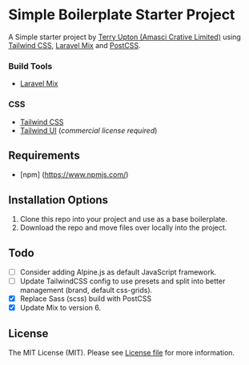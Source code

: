 # Simple Boilerplate Starter Project

A Simple starter project by [Terry Upton (Amasci Crative Limited)](https://www.amasci.co.uk) using [Tailwind CSS](https://tailwindcss.com/), [Laravel Mix](https://laravel-mix.com/) and [PostCSS](https://postcss.org/).

### Build Tools
- [Laravel Mix](https://github.com/JeffreyWay/laravel-mix)

### CSS
- [Tailwind CSS](https://tailwindcss.com/)
- [Tailwind UI](https://tailwindui.com/) (*commercial license required*)

## Requirements
- [npm] (https://www.npmjs.com/)

## Installation Options
1. Clone this repo into your project and use as a base boilerplate.
2. Download the repo and move files over locally into the project.

## Todo
- [ ] Consider adding Alpine.js as default JavaScript framework.
- [ ] Update TailwindCSS config to use presets and split into better management (brand, default css-grids).
- [x] Replace Sass (scss) build with PostCSS
- [x] Update Mix to version 6.

## License
The MIT License (MIT). Please see [License file](https://github.com/terryupton/boilerplate-craft/blob/master/LICENSE.md) for more information.